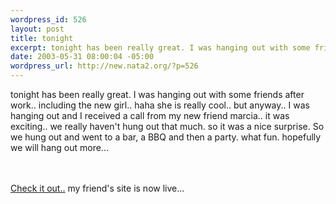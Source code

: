 ```yaml
--- 
wordpress_id: 526
layout: post
title: tonight
excerpt: tonight has been really great. I was hanging out with some friends after work.. including the new girl.. haha  she is really cool.. but anyway.. I was hanging  out and I received a call from my new friend marcia..  it was exciting.. we really haven't hung out that much. so it was a nice surprise. So we hung out and went to a bar, a BBQ and then a party. what fun. hopefully we will hang out more....
date: 2003-05-31 08:00:04 -05:00
wordpress_url: http://new.nata2.org/?p=526
---
```

tonight has been really great. I was hanging out with some friends after work.. including the new girl.. haha  she is really cool.. but anyway.. I was hanging  out and I received a call from my new friend marcia..  it was exciting.. we really haven't hung out that much. so it was a nice surprise. So we hung out and went to a bar, a BBQ and then a party. what fun. hopefully we will hang out more...

<br/><br/>
<a href="http://www.solidgrind.com">Check it out..</a> my friend's site is now live...
